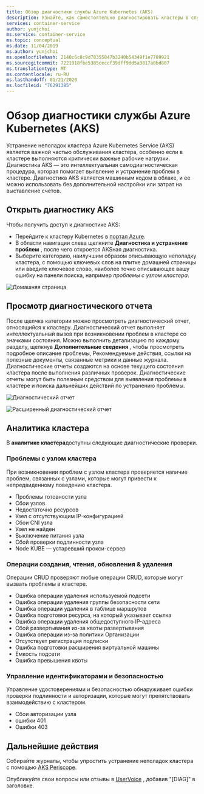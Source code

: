 ```yaml
---
title: Обзор диагностики службы Azure Kubernetes (AKS)
description: Узнайте, как самостоятельно диагностировать кластеры в службе Kubernetes Azure.
services: container-service
author: yunjchoi
ms.service: container-service
ms.topic: conceptual
ms.date: 11/04/2019
ms.author: yunjchoi
ms.openlocfilehash: 2148c6c8c9d78355847b3240b54349f1e7789921
ms.sourcegitcommit: 7221918fbe5385ceccf39dff9dd5a3817a0bd807
ms.translationtype: MT
ms.contentlocale: ru-RU
ms.lasthandoff: 01/21/2020
ms.locfileid: "76291385"
---
```

# <a name="azure-kubernetes-service-aks-diagnostics-overview"></a>Обзор диагностики службы Azure Kubernetes (AKS)

Устранение неполадок кластера Azure Kubernetes Service (AKS) является важной частью обслуживания кластера, особенно если в кластере выполняются критически важные рабочие нагрузки. Диагностика AKS — это интеллектуальная самодиагностическая процедура, которая помогает выявление и устранение проблем в кластере. Диагностика AKS является машинным кодом в облаке, и ее можно использовать без дополнительной настройки или затрат на выставление счетов.

## <a name="open-aks-diagnostics"></a>Открыть диагностику AKS

Чтобы получить доступ к диагностике AKS:

- Перейдите к кластеру Kubernetes в [портал Azure](https://portal.azure.com).
- В области навигации слева щелкните **Диагностика и устранение проблем** , после чего откроется AKSная диагностика.
- Выберите категорию, наилучшим образом описывающую неполадку кластера, с помощью ключевых слов на плитке домашней страницы или введите ключевое слово, наиболее точно описывающее вашу ошибку на панели поиска, например _проблемы с узлом кластера_.

![Домашняя страница](./media/concepts-diagnostics/aks-diagnostics-homepage.png)

## <a name="view-a-diagnostic-report"></a>Просмотр диагностического отчета

После щелчка категории можно просмотреть диагностический отчет, относящийся к кластеру. Диагностический отчет выполняет интеллектуальный вызов при возникновении проблем в кластере со значками состояния. Можно выполнить детализацию по каждому разделу, щелкнув **Дополнительные сведения** , чтобы просмотреть подробное описание проблемы, Рекомендуемые действия, ссылки на полезные документы, связанные метрики и данные журнала. Диагностические отчеты создаются на основе текущего состояния кластера после выполнения различных проверок. Диагностические отчеты могут быть полезным средством для выявления проблемы в кластере и поиска дальнейших действий по устранению проблемы.

![Диагностический отчет](./media/concepts-diagnostics/diagnostic-report.png)

![Расширенный диагностический отчет](./media/concepts-diagnostics/node-issues.png)

## <a name="cluster-insights"></a>Аналитика кластера

В **аналитике кластера**доступны следующие диагностические проверки.

### <a name="cluster-node-issues"></a>Проблемы с узлом кластера

При возникновении проблем с узлом кластера проверяется наличие проблем, связанных с узлами, которые могут привести к непредвиденному поведению кластера.

- Проблемы готовности узла
- Сбои узлов
- Недостаточно ресурсов
- Узел с отсутствующим IP-конфигурацией
- Сбои CNI узла
- Узел не найден
- Выключение питания узла
- Сбой проверки подлинности узла
- Node KUBE — устаревший прокси-сервер

### <a name="create-read-update--delete-operations"></a>Операции создания, чтения, обновления & удаления

Операции CRUD проверяют любые операции CRUD, которые могут вызвать проблемы в кластере.

- Ошибка операции удаления используемой подсети
- Ошибка операции удаления группы безопасности сети
- Ошибка операции удаления в таблице маршрутов
- Ошибка подготовки ресурса, на который указывает ссылка
- Ошибка операции удаления общедоступного IP-адреса
- Сбой развертывания из-за квоты развертывания
- Ошибка операции из-за политики Организации
- Отсутствует регистрация подписки
- Ошибка подготовки расширения виртуальной машины
- Емкость подсети
- Ошибка превышения квоты

### <a name="identity-and-security-management"></a>Управление идентификаторами и безопасностью

Управление удостоверениями и безопасностью обнаруживает ошибки проверки подлинности и авторизации, которые могут препятствовать взаимодействию с кластером.

- Сбои авторизации узла
- ошибки 401
- Ошибки 403

## <a name="next-steps"></a>Дальнейшие действия

Собирайте журналы, чтобы упростить устранение неполадок кластера с помощью [AKS Periscope](https://aka.ms/aksperiscope).

Опубликуйте свои вопросы или отзывы в [UserVoice](https://feedback.azure.com/forums/914020-azure-kubernetes-service-aks) , добавив "[DIAG]" в заголовке.
